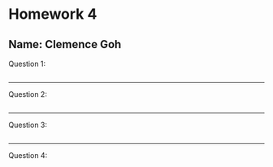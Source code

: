 # Homework 4

Name: Clemence Goh
---

Question 1:

```

```

---
Question 2:

```

```




---
Question 3:
```

```





---
Question 4:

```

```



